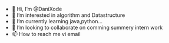 - 👋 Hi, I’m @DaniXode
- 👀 I’m interested in algorithm and Datastructure
- 🌱 I’m currently learning java,python...
- 💞️ I’m looking to collaborate on comming summery intern work
- 📫 How to reach me vi email 

<!---
DaniXode/DaniXode is a ✨ special ✨ repository because its `README.md` (this file) appears on your GitHub profile.
You can click the Preview link to take a look at your changes.
--->
